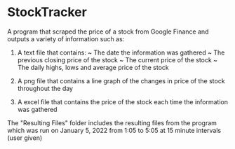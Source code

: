 # StockTracker

A program that scraped the price of a stock from Google Finance and outputs a variety of information such as:

1. A text file that contains:
  ~ The date the information was gathered
  ~ The previous closing price of the stock
  ~ The current price of the stock
  ~ The daily highs, lows and average price of the stock
 
2. A png file that contains a line graph of the changes in price of the stock throughout the day

3. A excel file that contains the price of the stock each time the information was gathered

The "Resulting Files" folder includes the resulting files from the program which was run on January 5, 2022 from 1:05 to 5:05 at 15 minute intervals (user given)

